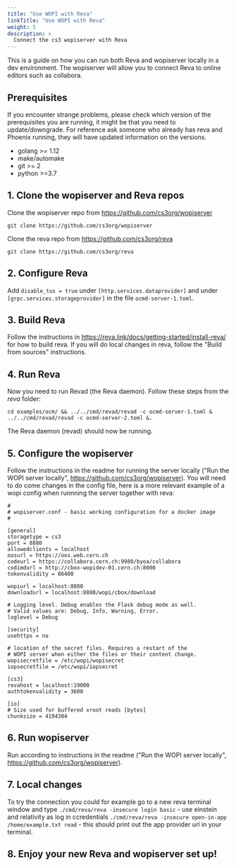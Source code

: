 ```yaml
---
title: "Use WOPI with Reva"
linkTitle: "Use WOPI with Reva"
weight: 5
description: >
  Connect the cs3 wopiserver with Reva
---
```


This is a guide on how you can run both Reva and wopiserver locally in a dev environment. 
The wopiserver will allow you to connect Reva to online editors such as collabora.

## Prerequisites
If you encounter strange problems, please check which version of the prerequisites you are running, it might be that you need to update/downgrade. For reference ask someone who already has reva and Phoenix running, they will have updated information on the versions.
* golang >= 1.12
* make/automake
* git >= 2
* python >=3.7

## 1. Clone the wopiserver and Reva repos
Clone the wopiserver repo from https://github.com/cs3org/wopiserver

```
git clone https://github.com/cs3org/wopiserver
```

Clone the reva repo from https://github.com/cs3org/reva 

```
git clone https://github.com/cs3org/reva
```

## 2. Configure Reva
Add `disable_tus = true` under `[http.services.dataprovider]` and under `[grpc.services.storageprovider]` in the file `ocmd-server-1.toml`.

## 3. Build Reva
Follow the instructions in https://reva.link/docs/getting-started/install-reva/ for how to build reva. If you will do local
changes in reva, follow the "Build from sources" instructions.

## 4. Run Reva
Now you need to run Revad (the Reva daemon). Follow these steps
from the *reva* folder:

```
cd examples/ocm/ && ../../cmd/revad/revad -c ocmd-server-1.toml & ../../cmd/revad/revad -c ocmd-server-2.toml &.
``` 

The Reva daemon (revad) should now be running.

## 5. Configure the wopiserver
Follow the instructions in the readme for running the server locally ("Run the WOPI server locally", https://github.com/cs3org/wopiserver). You will need to do come changes in the config file, here is a more relevant example of a wopi config when runnning the server together with reva:

```
#
# wopiserver.conf - basic working configuration for a docker image
#

[general]
storagetype = cs3
port = 8880
allowedclients = localhost
oosurl = https://oos.web.cern.ch
codeurl = https://collabora.cern.ch:9980/byoa/collabora
codimdurl = http://cbox-wopidev-01.cern.ch:8000
tokenvalidity = 86400

wopiurl = localhost:8880
downloadurl = localhost:8880/wopi/cbox/download

# Logging level. Debug enables the Flask debug mode as well.
# Valid values are: Debug, Info, Warning, Error.
loglevel = Debug

[security]
usehttps = no

# location of the secret files. Requires a restart of the
# WOPI server when either the files or their content change.
wopisecretfile = /etc/wopi/wopisecret
iopsecretfile = /etc/wopi/iopsecret

[cs3]
revahost = localhost:19000
authtokenvalidity = 3600

[io]
# Size used for buffered xroot reads [bytes]
chunksize = 4194304 
```

## 6. Run wopiserver
Run according to instructions in the readme ("Run the WOPI server locally", https://github.com/cs3org/wopiserver).

## 7. Local changes
To try the connection you could for example go to a new reva terminal window and type 
`./cmd/reva/reva -insecure login basic` - use einstein and relativity as log in ccredentials
`./cmd/reva/reva -insecure open-in-app /home/example.txt read` - this should print out the app provider url in your terminal.

## 8. Enjoy your new Reva and wopiserver set up!

